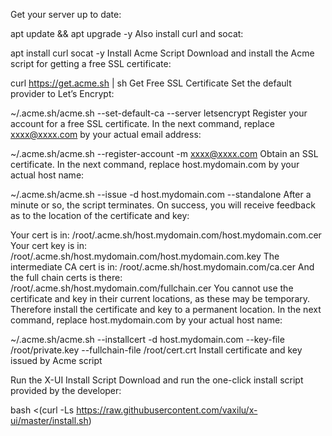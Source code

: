 Get your server up to date:

apt update && apt upgrade -y
Also install curl and socat:

apt install curl socat -y
Install Acme Script
Download and install the Acme script for getting a free SSL certificate:

curl https://get.acme.sh | sh
Get Free SSL Certificate
Set the default provider to Let’s Encrypt:

~/.acme.sh/acme.sh --set-default-ca --server letsencrypt
Register your account for a free SSL certificate. In the next command, replace xxxx@xxxx.com by your actual email address:

~/.acme.sh/acme.sh --register-account -m xxxx@xxxx.com
Obtain an SSL certificate. In the next command, replace host.mydomain.com by your actual host name:

~/.acme.sh/acme.sh --issue -d host.mydomain.com --standalone
After a minute or so, the script terminates. On success, you will receive feedback as to the location of the certificate and key:

Your cert is in: /root/.acme.sh/host.mydomain.com/host.mydomain.com.cer
Your cert key is in: /root/.acme.sh/host.mydomain.com/host.mydomain.com.key
The intermediate CA cert is in: /root/.acme.sh/host.mydomain.com/ca.cer
And the full chain certs is there: /root/.acme.sh/host.mydomain.com/fullchain.cer
You cannot use the certificate and key in their current locations, as these may be temporary. Therefore install the certificate and key to a permanent location. In the next command, replace host.mydomain.com by your actual host name:

~/.acme.sh/acme.sh --installcert -d host.mydomain.com --key-file /root/private.key --fullchain-file /root/cert.crt
Install certificate and key issued by Acme script

Run the X-UI Install Script
Download and run the one-click install script provided by the developer:

bash <(curl -Ls https://raw.githubusercontent.com/vaxilu/x-ui/master/install.sh)
